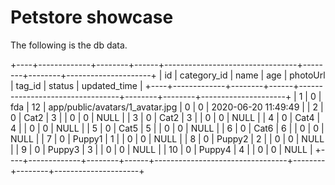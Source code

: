 # Petstore showcase
The following is the db data.

+----+-------------+--------+------+---------------------------------+--------+--------+---------------------+
| id | category_id | name   | age  | photoUrl                        | tag_id | status | updated_time        |
+----+-------------+--------+------+---------------------------------+--------+--------+---------------------+
|  1 |           0 | fda    |   12 | app/public/avatars/1_avatar.jpg |      0 |      0 | 2020-06-20 11:49:49 |
|  2 |           0 | Cat2   |    3 |                                 |      0 |      0 | NULL                |
|  3 |           0 | Cat2   |    3 |                                 |      0 |      0 | NULL                |
|  4 |           0 | Cat4   |    4 |                                 |      0 |      0 | NULL                |
|  5 |           0 | Cat5   |    5 |                                 |      0 |      0 | NULL                |
|  6 |           0 | Cat6   |    6 |                                 |      0 |      0 | NULL                |
|  7 |           0 | Puppy1 |    1 |                                 |      0 |      0 | NULL                |
|  8 |           0 | Puppy2 |    2 |                                 |      0 |      0 | NULL                |
|  9 |           0 | Puppy3 |    3 |                                 |      0 |      0 | NULL                |
| 10 |           0 | Puppy4 |    4 |                                 |      0 |      0 | NULL                |
+----+-------------+--------+------+---------------------------------+--------+--------+---------------------+
